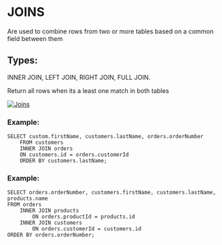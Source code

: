 # JOINS

Are used to combine rows from two or more tables based on a common field between them

## Types:

INNER JOIN, LEFT JOIN, RIGHT JOIN, FULL JOIN.

Return all rows when its a least one match in both tables 

[![Joins](/manoelnobrega/SQLCrashCourse/blob/main/Joins.png "Types of Joins")](https://www.codeproject.com/Articles/33052/Visual-Representation-of-SQL-Joins)

### Example:
<p><code>SELECT custom.firstName, customers.lastName, orders.orderNumber
	FROM customers
	INNER JOIN orders
	ON customers.id = orders.customerId
	ORDER BY customers.lastName;</p></code>

### Example:

<p><code>SELECT orders.orderNumber, customers.firstName, customers.lastName, products.name
FROM orders
	INNER JOIN products 
    	ON orders.productId = products.id
	INNER JOIN customers 
		ON orders.customerId = customers.id
ORDER BY orders.orderNumber;</p></code>



